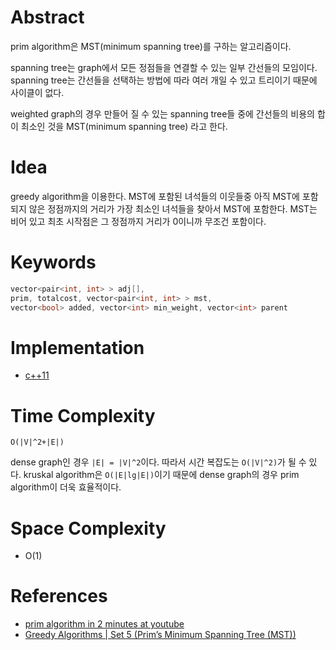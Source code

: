 # Abstract

prim algorithm은 MST(minimum spanning tree)를 구하는 알고리즘이다.

spanning tree는 graph에서 모든 정점들을 연결할 수 있는 일부 간선들의
모임이다. spanning tree는 간선들을 선택하는 방법에 따라 여러 개일 수
있고 트리이기 때문에 사이클이 없다.

weighted graph의 경우 만들어 질 수 있는 spanning tree들 중에 간선들의
비용의 합이 최소인 것을 MST(minimum spanning tree) 라고 한다.

# Idea

greedy algorithm을 이용한다. MST에 포함된 녀석들의 이웃들중 아직 MST에
포함되지 않은 정점까지의 거리가 가장 최소인 녀석들을 찾아서 MST에
포함한다. MST는 비어 있고 최초 시작점은 그 정점까지 거리가 0이니까
무조건 포함이다.

# Keywords

```cpp
vector<pair<int, int> > adj[],
prim, totalcost, vector<pair<int, int> > mst,
vector<bool> added, vector<int> min_weight, vector<int> parent
```

# Implementation

* [c++11](/fundamentals/graph/prim/a.cpp)

# Time Complexity

```
O(|V|^2+|E|)
```

dense graph인 경우 `|E| = |V|^2`이다. 따라서 시간 복잡도는
`O(|V|^2)`가 될 수 있다. kruskal algorithm은 `O(|E|lg|E|)`이기 때문에
dense graph의 경우 prim algorithm이 더욱 효율적이다.
  
# Space Complexity

- O(1)

# References

* [prim algorithm in 2 minutes at youtube](https://www.youtube.com/watch?v=cplfcGZmX7I)
* [Greedy Algorithms | Set 5 (Prim’s Minimum Spanning Tree (MST))](http://www.geeksforgeeks.org/greedy-algorithms-set-5-prims-minimum-spanning-tree-mst-2/)
